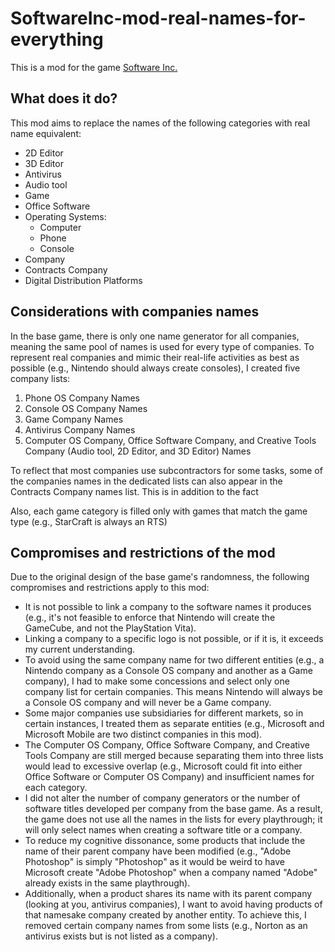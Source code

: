 # SoftwareInc-mod-real-names-for-everything

This is a mod for the game [Software Inc.](https://store.steampowered.com/app/362620/Software_Inc/)

## What does it do?

This mod aims to replace the names of the following categories with real name equivalent:
- 2D Editor
- 3D Editor
- Antivirus
- Audio tool
- Game
- Office Software
- Operating Systems:
    - Computer
    - Phone
    - Console
- Company
- Contracts Company
- Digital Distribution Platforms

## Considerations with companies names

In the base game, there is only one name generator for all companies, meaning the same pool of names is used for every type of companies. To represent real companies and mimic their real-life activities as best as possible (e.g., Nintendo should always create consoles), I created five company lists:

1. Phone OS Company Names
2. Console OS Company Names
3. Game Company Names
4. Antivirus Company Names
5. Computer OS Company, Office Software Company, and Creative Tools Company (Audio tool, 2D Editor, and 3D Editor) Names

To reflect that most companies use subcontractors for some tasks, some of the companies names in the dedicated lists can also appear in the Contracts Company names list. This is in addition to the fact

Also, each game category is filled only with games that match the game type (e.g., StarCraft is always an RTS)

## Compromises and restrictions of the mod

Due to the original design of the base game's randomness, the following compromises and restrictions apply to this mod:
- It is not possible to link a company to the software names it produces (e.g., it's not feasible to enforce that Nintendo will create the GameCube, and not the PlayStation Vita).
- Linking a company to a specific logo is not possible, or if it is, it exceeds my current understanding.
- To avoid using the same company name for two different entities (e.g., a Nintendo company as a Console OS company and another as a Game company), I had to make some concessions and select only one company list for certain companies. This means Nintendo will always be a Console OS company and will never be a Game company.
- Some major companies use subsidiaries for different markets, so in certain instances, I treated them as separate entities (e.g., Microsoft and Microsoft Mobile are two distinct companies in this mod).
- The Computer OS Company, Office Software Company, and Creative Tools Company are still merged because separating them into three lists would lead to excessive overlap (e.g., Microsoft could fit into either Office Software or Computer OS Company) and insufficient names for each category.
- I did not alter the number of company generators or the number of software titles developed per company from the base game. As a result, the game does not use all the names in the lists for every playthrough; it will only select names when creating a software title or a company.
- To reduce my cognitive dissonance, some products that include the name of their parent company have been modified (e.g., "Adobe Photoshop" is simply "Photoshop" as it would be weird to have Microsoft create "Adobe Photoshop" when a company named "Adobe" already exists in the same playthrough).
- Additionally, when a product shares its name with its parent company (looking at you, antivirus companies), I want to avoid having products of that namesake company created by another entity. To achieve this, I removed certain company names from some lists (e.g., Norton as an antivirus exists but is not listed as a company).